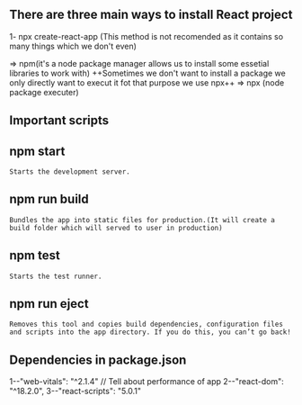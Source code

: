 ## There are three main ways to install React project
1- npx create-react-app (This method is not recomended as it contains so many things which we don't even)

=> npm(it's a node package manager allows us to install some essetial libraries to work with)
++Sometimes we don't want to install a package we only directly want to execut it fot that purpose we use npx++
=> npx (node package executer)


## Important scripts
## npm start
    Starts the development server.

## npm run build
    Bundles the app into static files for production.(It will create a build folder which will served to user in production)

## npm test
    Starts the test runner.

## npm run eject
    Removes this tool and copies build dependencies, configuration files
    and scripts into the app directory. If you do this, you can’t go back!

## Dependencies in package.json

1--"web-vitals": "^2.1.4" // Tell about performance of app
2--"react-dom": "^18.2.0",
3--"react-scripts": "5.0.1"
